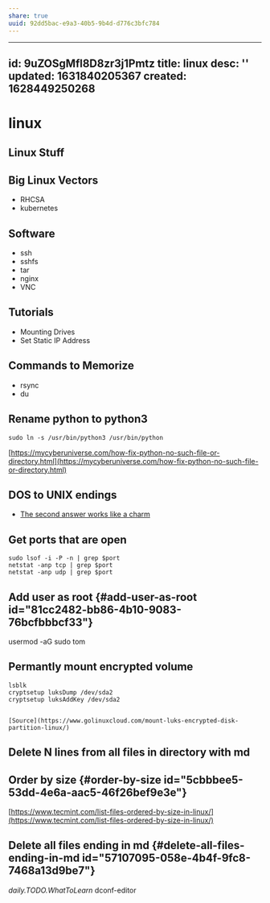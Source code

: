 ```yaml
---
share: true
uuid: 92dd5bac-e9a3-40b5-9b4d-d776c3bfc784
---
```

---
id: 9uZOSgMfl8D8zr3j1Pmtz
title: linux
desc: ''
updated: 1631840205367
created: 1628449250268
---
# linux
Linux Stuff
-----------

Big Linux Vectors
-----------------

*   RHCSA
*   kubernetes

Software
--------

*   ssh
*   sshfs
*   tar
*   nginx
*   VNC

Tutorials
---------

*   Mounting Drives
*   Set Static IP Address

Commands to Memorize
--------------------

*   rsync
*   du

Rename python to python3
------------------------

    sudo ln -s /usr/bin/python3 /usr/bin/python
    

[https://mycyberuniverse.com/how-fix-python-no-such-file-or-directory.html](https://mycyberuniverse.com/how-fix-python-no-such-file-or-directory.html)

DOS to UNIX endings
-------------------

*   [The second answer works like a charm](https://stackoverflow.com/questions/14372645/convert-dos2unix-line-endings-for-all-files-in-a-directory)

Get ports that are open
-----------------------

    sudo lsof -i -P -n | grep $port
    netstat -anp tcp | grep $port
    netstat -anp udp | grep $port
    

Add user as root {#add-user-as-root id="81cc2482-bb86-4b10-9083-76bcfbbbcf33"}
------------------------------------------------------------------------------

usermod -aG sudo tom

Permantly mount encrypted volume
--------------------------------

    lsblk
    cryptsetup luksDump /dev/sda2
    cryptsetup luksAddKey /dev/sda2
    
    
    [Source](https://www.golinuxcloud.com/mount-luks-encrypted-disk-partition-linux/)
    

Delete N lines from all files in directory with md
--------------------------------------------------

Order by size {#order-by-size id="5cbbbee5-53dd-4e6a-aac5-46f26bef9e3e"}
------------------------------------------------------------------------

[https://www.tecmint.com/list-files-ordered-by-size-in-linux/](https://www.tecmint.com/list-files-ordered-by-size-in-linux/)

Delete all files ending in md {#delete-all-files-ending-in-md id="57107095-058e-4b4f-9fc8-7468a13d9be7"}
--------------------------------------------------------------------------------------------------------

_daily.TODO.WhatToLearn_ dconf-editor
